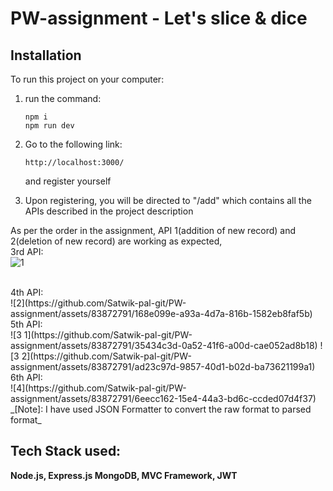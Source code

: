 # PW-assignment - Let's slice & dice

<h2>Installation</h2>
<p>To run this project on your computer: </p>
<ol>
  <li>run the command:
    
    npm i
    npm run dev
    
  <li>Go to the following link: 
  
    http://localhost:3000/
  
  and register yourself</li>
  <li>Upon registering, you will be directed to "/add" which contains all the APIs described in the project description</li>
</ol>

As per the order in the assignment, API 1(addition of new record) and 2(deletion of new record) are working as expected, <br>
3rd API:
<br>
![1](https://github.com/Satwik-pal-git/PW-assignment/assets/83872791/66392a95-d6d9-45fa-a5b9-1763e21e6f11)

<br>
4th API:<br>![2](https://github.com/Satwik-pal-git/PW-assignment/assets/83872791/168e099e-a93a-4d7a-816b-1582eb8faf5b)

<br>
5th API:<br>
![3 1](https://github.com/Satwik-pal-git/PW-assignment/assets/83872791/35434c3d-0a52-41f6-a00d-cae052ad8b18)
![3 2](https://github.com/Satwik-pal-git/PW-assignment/assets/83872791/ad23c97d-9857-40d1-b02d-ba73621199a1)

<br>
6th API:<br>
![4](https://github.com/Satwik-pal-git/PW-assignment/assets/83872791/6eecc162-15e4-44a3-bd6c-ccded07d4f37)
<br>
_[Note]: I have used JSON Formatter to convert the raw format to parsed format_

## Tech Stack used: <br>
**Node.js, Express.js MongoDB, MVC Framework, JWT**

